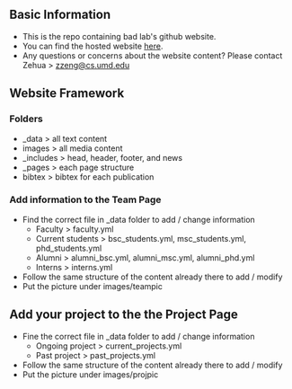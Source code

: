 ## Basic Information

- This is the repo containing bad lab's github website.
- You can find the hosted website <a href="battle-data-lab.cs.umd.edu">here</a>.
- Any questions or concerns about the website content? Please contact Zehua > zzeng@cs.umd.edu

## Website Framework

### Folders

- \_data > all text content
- images > all media content
- \_includes > head, header, footer, and news
- \_pages > each page structure
- bibtex > bibtex for each publication

### Add information to the Team Page

- Find the correct file in \_data folder to add / change information
  - Faculty > faculty.yml
  - Current students > bsc_students.yml, msc_students.yml, phd_students.yml
  - Alumni > alumni_bsc.yml, alumni_msc.yml, alumni_phd.yml
  - Interns > interns.yml
- Follow the same structure of the content already there to add / modify
- Put the picture under images/teampic

## Add your project to the the Project Page

- Fine the correct file in \_data folder to add / change information
  - Ongoing project > current_projects.yml
  - Past project > past_projects.yml
- Follow the same structure of the content already there to add / modify
- Put the picture under images/projpic
